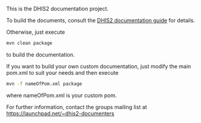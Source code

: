 This is the DHIS2 documentation project. 

To build the documents, consult the <a href="https://www.dhis2.org/doc/snapshot/en/implementer/dhis2_documentation_guide.pdf">DHIS2 documentation guide</a> for details. 

Otherwise, just execute
```bash
mvn clean package
```
to build the documentation.

If you want to build your own custom documentation, just modify the main pom.xml to suit your needs and then execute

```bash
mvn -f nameOfPom.xml package
```

where nameOfPom.xml is your custom pom.

For further information, contact the groups mailing list at
https://launchpad.net/~dhis2-documenters
